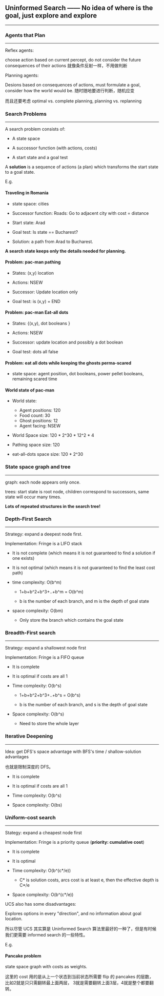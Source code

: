 ## Uninformed Search —— No idea of where is the goal, just explore and explore
---

### Agents that Plan
---

Reflex agents:

choose action based on current percept, do not consider the future consequences of their actions 就像条件反射一样，不用做判断

Planning agents:

Desions based on consequences of actions, must formulate a goal, consider how the world would be. 随时随地要进行判断，随机应变

而且还要考虑 optimal vs. complete planning, planning vs. replanning

### Search Problems
---

A search problem consists of:

- A state space

- A successor function (with actions, costs)

- A start state and a goal test


A **solution** is a sequence of actions (a plan) which transforms the start state to a goal state.

E.g.

#### Traveling in Romania

- state space: cities

- Successor function:  Roads: Go to adjacent city with cost = distance

- Start state: Arad

- Goal test: Is state == Bucharest?

- Solution: a path from Arad to Bucharest.

**A search state keeps only the details needed for planning.**

#### Problem: pac-man pathing

- States: (x,y) location

- Actions: NSEW

- Successor: Update location only

- Goal test: is (x,y) = END

#### Problem: pac-man Eat-all dots

- States: {(x,y), dot booleans }

- Actions: NSEW

- Successor: update location and possibly a dot boolean

- Goal test: dots all false

#### Problem: eat all dots while keeping the ghosts perma-scared

- state space: agent position, dot booleans, power pellet booleans, remaining scared time

#### World state of pac-man

- World state:
	- Agent positions: 120
	- Food count: 30
	- Ghost positions: 12
	- Agent facing: NSEW

- World Space size:
120 * 2^30 * 12^2 * 4

- Pathing space size:
120

- eat-all-dots space size:
120 * 2^30

### State space graph and tree
---

graph: each node appears only once.

trees: start state is root node, children correspond to successors, same state will occur many times.

**Lots of repeated structures in the search tree!**

### Depth-First Search
---

Strategy: expand a deepest node first.

Implementation: Fringe is a LIFO stack

- It is not complete (which means it is not guaranteed to find a solution if one exists)

- It is not optimal (which means it is not guaranteed to find the least cost path)

- time complexity: O(b^m)

	- 1+b+b^2+b^3+..+b^m = O(b^m)
	
	- b is the number of each branch, and m is the depth of goal state

- space complexity: O(bm)

	- Only store the branch which contains the goal state

### Breadth-First search
---

Strategy: expand a shallowest node first

Implementation: Fringe is a FIFO queue

- It is complete

- It is optimal if costs are all 1

- Time complexity: O(b^s)

	- 1+b+b^2+b^3+..+b^s = O(b^s)
	
	- b is the number of each branch, and s is the depth of goal state


- Space complexity: O(b^s)

	- Need to store the whole layer

### Iterative Deepening
---

Idea: get DFS's space advantage with BFS's time / shallow-solution advantages

也就是限制深度的 DFS。

- It is complete

- It is optimal if costs are all 1

- Time complexity: O(b^s)

- Space complexity: O(bs)

### Uniform-cost search
---

Stategy: expand a cheapest node first

Implementation: Fringe is a priority queue (**priority: cumulative cost**)

- It is complete

- It is optimal

- Time complexity: O(b^(c*/e))

	- C* is solution costs, arcs cost is at least e, then the effective depth is C*/e

- Space complexity: O(b^(c*/e))

UCS also has some disadvantages:

Explores options in every "direction", and no information about goal location.

所以尽管 UCS 其实算是 Uninformed Search 算法里最好的一种了，但是有时候我们更需要 informed search 的一些特性。

E.g.

#### Pancake problem

state space graph with costs as weights.

这里的 cost 用的是从上一个状态到当前状态所需要 flip 的 pancakes 的层数， 比如2就是只只需翻转最上面两层， 3就是需要翻转上面3层，4就是整个都要翻转。






